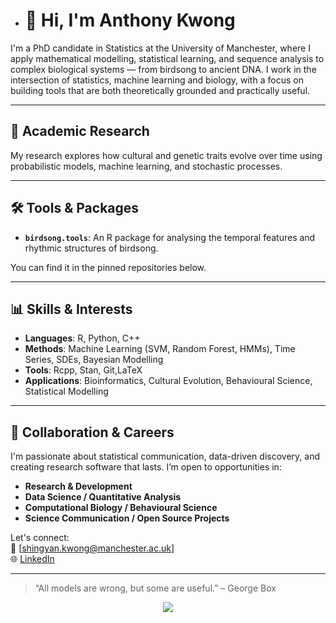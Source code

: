 <!--- 
- 👋 Hi, I’m @Anthony-Kwong
- 👀 I’m interested in bioacoustics, statistics, machine learning and evolutionary biology. 
- 🌱 I’m currently learning bioacoustics. 
- 💞️ I’m looking to collaborate on bioacoustics projects. 
- 📫 How to reach me shingyan.kwong@manchester.ac.uk

--->

- # 👋 Hi, I'm Anthony Kwong

I'm a PhD candidate in Statistics at the University of Manchester, where I apply mathematical modelling, statistical learning, and sequence analysis to complex biological systems — from birdsong to ancient DNA. I work in the intersection of statistics, machine learning and biology, with a focus on building tools that are both theoretically grounded and practically useful.

---

## 🔬 Academic Research

My research explores how cultural and genetic traits evolve over time using probabilistic models, machine learning, and stochastic processes. 

---

## 🛠️ Tools & Packages

- **`birdsong.tools`**: An R package for analysing the temporal features and rhythmic structures of birdsong. 

You can find it in the pinned repositories below.

---

## 📊 Skills & Interests

- **Languages**: R, Python, C++
- **Methods**: Machine Learning (SVM, Random Forest, HMMs), Time Series, SDEs, Bayesian Modelling  
- **Tools**: Rcpp, Stan, Git,LaTeX  
- **Applications**: Bioinformatics, Cultural Evolution, Behavioural Science, Statistical Modelling

---

## 🤝 Collaboration & Careers

I'm passionate about statistical communication, data-driven discovery, and creating research software that lasts. I’m open to opportunities in:

- **Research & Development**
- **Data Science / Quantitative Analysis**
- **Computational Biology / Behavioural Science**
- **Science Communication / Open Source Projects**

Let's connect:  
📧 [shingyan.kwong@manchester.ac.uk]  
🌐 [LinkedIn](https://www.linkedin.com/in/anthony-kwong-5785091b4/)

---

> “All models are wrong, but some are useful.” – George Box  


<p align="center">
  <a href="https://skillicons.dev">
    <img src="https://skillicons.dev/icons?i=cpp,r,github,py" />
  </a>
</p>

<!--- 
[![Anthony's GitHub stats](https://github-readme-stats.vercel.app/api?username=Anthony-Kwong)](https://github.com/Anthony-Kwong/github-readme-stats)

<!---
Anthony-Kwong/Anthony-Kwong is a ✨ special ✨ repository because its `README.md` (this file) appears on your GitHub profile.
You can click the Preview link to take a look at your changes.
--->
